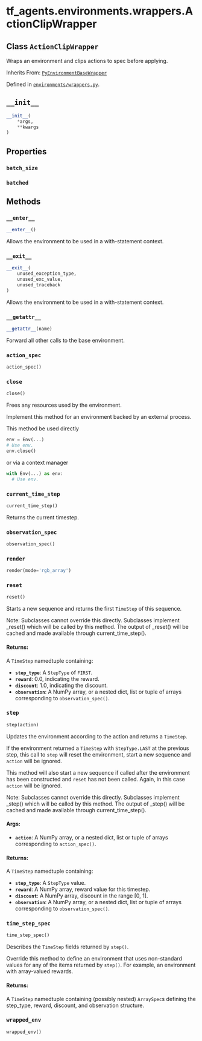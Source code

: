 <div itemscope itemtype="http://developers.google.com/ReferenceObject">
<meta itemprop="name" content="tf_agents.environments.wrappers.ActionClipWrapper" />
<meta itemprop="path" content="Stable" />
<meta itemprop="property" content="batch_size"/>
<meta itemprop="property" content="batched"/>
<meta itemprop="property" content="__enter__"/>
<meta itemprop="property" content="__exit__"/>
<meta itemprop="property" content="__getattr__"/>
<meta itemprop="property" content="__init__"/>
<meta itemprop="property" content="action_spec"/>
<meta itemprop="property" content="close"/>
<meta itemprop="property" content="current_time_step"/>
<meta itemprop="property" content="observation_spec"/>
<meta itemprop="property" content="render"/>
<meta itemprop="property" content="reset"/>
<meta itemprop="property" content="step"/>
<meta itemprop="property" content="time_step_spec"/>
<meta itemprop="property" content="wrapped_env"/>
</div>

# tf_agents.environments.wrappers.ActionClipWrapper

## Class `ActionClipWrapper`

Wraps an environment and clips actions to spec before applying.

Inherits From: [`PyEnvironmentBaseWrapper`](../../../tf_agents/environments/wrappers/PyEnvironmentBaseWrapper.md)



Defined in [`environments/wrappers.py`](https://github.com/tensorflow/agents/tree/master/tf_agents/environments/wrappers.py).

<!-- Placeholder for "Used in" -->


<h2 id="__init__"><code>__init__</code></h2>

``` python
__init__(
    *args,
    **kwargs
)
```





## Properties

<h3 id="batch_size"><code>batch_size</code></h3>



<h3 id="batched"><code>batched</code></h3>





## Methods

<h3 id="__enter__"><code>__enter__</code></h3>

``` python
__enter__()
```

Allows the environment to be used in a with-statement context.

<h3 id="__exit__"><code>__exit__</code></h3>

``` python
__exit__(
    unused_exception_type,
    unused_exc_value,
    unused_traceback
)
```

Allows the environment to be used in a with-statement context.

<h3 id="__getattr__"><code>__getattr__</code></h3>

``` python
__getattr__(name)
```

Forward all other calls to the base environment.

<h3 id="action_spec"><code>action_spec</code></h3>

``` python
action_spec()
```



<h3 id="close"><code>close</code></h3>

``` python
close()
```

Frees any resources used by the environment.

Implement this method for an environment backed by an external process.

This method be used directly

```python
env = Env(...)
# Use env.
env.close()
```

or via a context manager

```python
with Env(...) as env:
  # Use env.
```

<h3 id="current_time_step"><code>current_time_step</code></h3>

``` python
current_time_step()
```

Returns the current timestep.

<h3 id="observation_spec"><code>observation_spec</code></h3>

``` python
observation_spec()
```



<h3 id="render"><code>render</code></h3>

``` python
render(mode='rgb_array')
```



<h3 id="reset"><code>reset</code></h3>

``` python
reset()
```

Starts a new sequence and returns the first `TimeStep` of this sequence.

Note: Subclasses cannot override this directly. Subclasses implement
_reset() which will be called by this method. The output of _reset() will
be cached and made available through current_time_step().

#### Returns:

A `TimeStep` namedtuple containing:
* <b>`step_type`</b>: A `StepType` of `FIRST`.
* <b>`reward`</b>: 0.0, indicating the reward.
* <b>`discount`</b>: 1.0, indicating the discount.
* <b>`observation`</b>: A NumPy array, or a nested dict, list or tuple of arrays
      corresponding to `observation_spec()`.

<h3 id="step"><code>step</code></h3>

``` python
step(action)
```

Updates the environment according to the action and returns a `TimeStep`.

If the environment returned a `TimeStep` with `StepType.LAST` at the
previous step, this call to `step` will reset the environment,
start a new sequence and `action` will be ignored.

This method will also start a new sequence if called after the environment
has been constructed and `reset` has not been called. Again, in this case
`action` will be ignored.

Note: Subclasses cannot override this directly. Subclasses implement
_step() which will be called by this method. The output of _step() will be
cached and made available through current_time_step().

#### Args:

* <b>`action`</b>: A NumPy array, or a nested dict, list or tuple of arrays
    corresponding to `action_spec()`.


#### Returns:

A `TimeStep` namedtuple containing:
* <b>`step_type`</b>: A `StepType` value.
* <b>`reward`</b>: A NumPy array, reward value for this timestep.
* <b>`discount`</b>: A NumPy array, discount in the range [0, 1].
* <b>`observation`</b>: A NumPy array, or a nested dict, list or tuple of arrays
      corresponding to `observation_spec()`.

<h3 id="time_step_spec"><code>time_step_spec</code></h3>

``` python
time_step_spec()
```

Describes the `TimeStep` fields returned by `step()`.

Override this method to define an environment that uses non-standard values
for any of the items returned by `step()`. For example, an environment with
array-valued rewards.

#### Returns:

A `TimeStep` namedtuple containing (possibly nested) `ArraySpec`s defining
the step_type, reward, discount, and observation structure.

<h3 id="wrapped_env"><code>wrapped_env</code></h3>

``` python
wrapped_env()
```





